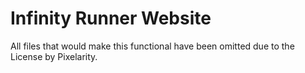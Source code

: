 # Infinity Runner Website

All files that would make this functional have been omitted due to the License by Pixelarity.